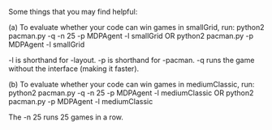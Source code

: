 Some things that you may find helpful:

(a) To evaluate whether your code can win games in smallGrid, run:
python2 pacman.py -q -n 25 -p MDPAgent -l smallGrid OR 
python2 pacman.py -p MDPAgent -l smallGrid

-l is shorthand for -layout. -p is shorthand for -pacman. -q runs the game without the
interface (making it faster).

(b) To evaluate whether your code can win games in mediumClassic, run:
python2 pacman.py -q -n 25 -p MDPAgent -l mediumClassic OR
python2 pacman.py -p MDPAgent -l mediumClassic

The -n 25 runs 25 games in a row.

